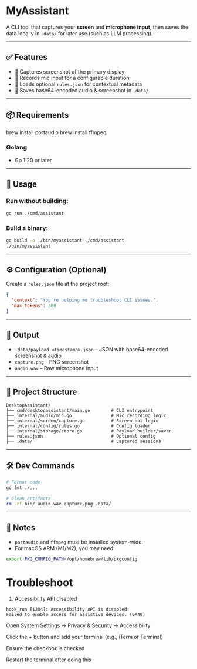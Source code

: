# MyAssistant

A CLI tool that captures your **screen** and **microphone input**, then saves the data locally in `.data/` for later use (such as LLM processing).

---

## ✅ Features

* 📸 Captures screenshot of the primary display
* 🎤 Records mic input for a configurable duration
* 🧠 Loads optional `rules.json` for contextual metadata
* 💾 Saves base64-encoded audio & screenshot in `.data/`

---

## 📦 Requirements

brew install portaudio
brew install ffmpeg

### Golang

* Go 1.20 or later

---

## 🚀 Usage

### Run without building:

```bash
go run ./cmd/assistant
```

### Build a binary:

```bash
go build -o ./bin/myassistant ./cmd/assistant
./bin/myassistant
```

---

## ⚙️ Configuration (Optional)

Create a `rules.json` file at the project root:

```json
{
  "context": "You're helping me troubleshoot CLI issues.",
  "max_tokens": 300
}
```

---

## 📁 Output

* `.data/payload_<timestamp>.json` – JSON with base64-encoded screenshot & audio
* `capture.png` – PNG screenshot
* `audio.wav` – Raw microphone input

---

## 🧱 Project Structure

```
DesktopAssistant/
├── cmd/desktopassistant/main.go        # CLI entrypoint
├── internal/audio/mic.go               # Mic recording logic
├── internal/screen/capture.go          # Screenshot logic
├── internal/config/rules.go            # Config loader
├── internal/storage/store.go           # Payload builder/saver
├── rules.json                          # Optional config
├── .data/                              # Captured sessions
```

---

## 🛠 Dev Commands

```bash
# Format code
go fmt ./...

# Clean artifacts
rm -rf bin/ audio.wav capture.png .data/
```

---

## 📌 Notes

* `portaudio` and `ffmpeg` must be installed system-wide.
* For macOS ARM (M1/M2), you may need:

```bash
export PKG_CONFIG_PATH=/opt/homebrew/lib/pkgconfig
```

# Troubleshoot

1. Accessibility API disabled

```
hook_run [1284]: Accessibility API is disabled!
Failed to enable access for assistive devices. (0X40)
```

Open System Settings → Privacy & Security → Accessibility

Click the + button and add your terminal (e.g., iTerm or Terminal)

Ensure the checkbox is checked

Restart the terminal after doing this
